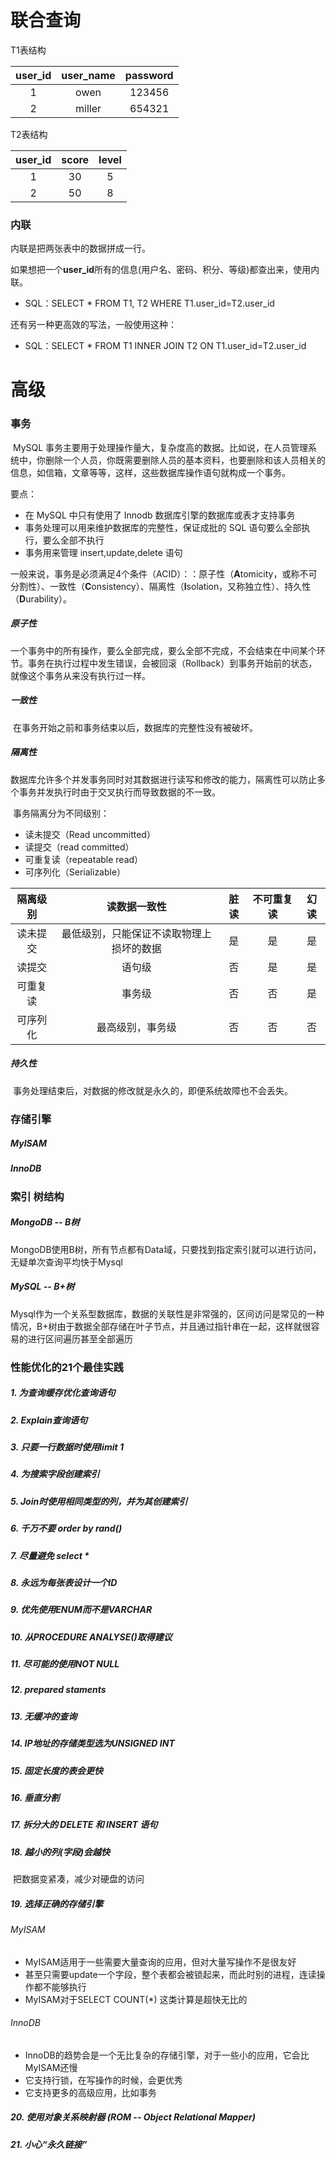 # 联合查询

T1表结构

| user_id | user_name | password |
| :-----: | :-------: | :------: |
|    1    |   owen    |  123456  |
|    2    |  miller   |  654321  |

T2表结构

| user_id | score | level |
| :-----: | :---: | :---: |
|    1    |  30   |   5   |
|    2    |  50   |   8   |



### 内联

内联是把两张表中的数据拼成一行。

如果想把一个**user_id**所有的信息(用户名、密码、积分、等级)都查出来，使用内联。

*   SQL：SELECT * FROM T1, T2 WHERE T1.user_id=T2.user_id

还有另一种更高效的写法，一般使用这种：

*   SQL：SELECT * FROM T1 INNER JOIN T2 ON T1.user_id=T2.user_id









# 高级

### 事务

​	MySQL 事务主要用于处理操作量大，复杂度高的数据。比如说，在人员管理系统中，你删除一个人员，你既需要删除人员的基本资料，也要删除和该人员相关的信息，如信箱，文章等等，这样，这些数据库操作语句就构成一个事务。

要点：

*   在 MySQL 中只有使用了 Innodb 数据库引擎的数据库或表才支持事务
*   事务处理可以用来维护数据库的完整性，保证成批的 SQL 语句要么全部执行，要么全部不执行
*   事务用来管理 insert,update,delete 语句



​	一般来说，事务是必须满足4个条件（ACID）：：原子性（**A**tomicity，或称不可分割性）、一致性（**C**onsistency）、隔离性（**I**solation，又称独立性）、持久性（**D**urability）。

##### 原子性

​	一个事务中的所有操作，要么全部完成，要么全部不完成，不会结束在中间某个环节。事务在执行过程中发生错误，会被回滚（Rollback）到事务开始前的状态，就像这个事务从来没有执行过一样。

##### 一致性

​	在事务开始之前和事务结束以后，数据库的完整性没有被破坏。

##### 隔离性

​	数据库允许多个并发事务同时对其数据进行读写和修改的能力，隔离性可以防止多个事务并发执行时由于交叉执行而导致数据的不一致。

​	事务隔离分为不同级别：

*   读未提交（Read uncommitted）
*   读提交（read committed）
*   可重复读（repeatable read）
*   可序列化（Serializable）

| 隔离级别 |               读数据一致性               | 脏读 | 不可重复读 | 幻读 |
| :------: | :--------------------------------------: | :--: | :--------: | :--: |
| 读未提交 | 最低级别，只能保证不读取物理上损坏的数据 |  是  |     是     |  是  |
|  读提交  |                  语句级                  |  否  |     是     |  是  |
| 可重复读 |                  事务级                  |  否  |     否     |  是  |
| 可序列化 |             最高级别，事务级             |  否  |     否     |  否  |



##### 持久性

​	事务处理结束后，对数据的修改就是永久的，即便系统故障也不会丢失。



### 存储引擎

##### MyISAM

##### InnoDB



### 索引 树结构

##### MongoDB -- B树

​	MongoDB使用B树，所有节点都有Data域，只要找到指定索引就可以进行访问，无疑单次查询平均快于Mysql

##### MySQL -- B+树

​	Mysql作为一个关系型数据库，数据的关联性是非常强的，区间访问是常见的一种情况，B+树由于数据全部存储在叶子节点，并且通过指针串在一起，这样就很容易的进行区间遍历甚至全部遍历



### 性能优化的21个最佳实践

##### 1. 为查询缓存优化查询语句

##### 2. Explain查询语句

##### 3. 只要一行数据时使用limit 1

##### 4. 为搜索字段创建索引

##### 5. Join时使用相同类型的列，并为其创建索引

##### 6. 千万不要 order by rand()

##### 7. 尽量避免 select *

##### 8. 永远为每张表设计一个ID

##### 9. 优先使用ENUM而不是VARCHAR

##### 10. 从PROCEDURE ANALYSE()取得建议

##### 11. 尽可能的使用NOT NULL

##### 12. prepared staments

##### 13. 无缓冲的查询

##### 14. IP地址的存储类型选为UNSIGNED INT

##### 15. 固定长度的表会更快

##### 16. 垂直分割

##### 17. 拆分大的 DELETE 和 INSERT 语句

##### 18. 越小的列(字段)会越快

​		把数据变紧凑，减少对硬盘的访问

##### 19. 选择正确的存储引擎

###### MyISAM

*   MyISAM适用于一些需要大量查询的应用，但对大量写操作不是很友好
*   甚至只需要update一个字段，整个表都会被锁起来，而此时别的进程，连读操作都不能够执行
*   MyISAM对于SELECT COUNT(*) 这类计算是超快无比的

###### InnoDB

*   InnoDB的趋势会是一个无比复杂的存储引擎，对于一些小的应用，它会比MyISAM还慢
*   它支持行锁，在写操作的时候，会更优秀
*   它支持更多的高级应用，比如事务



##### 20. 使用对象关系映射器 (ROM -- Object Relational Mapper)



##### 21. 小心“永久链接”

